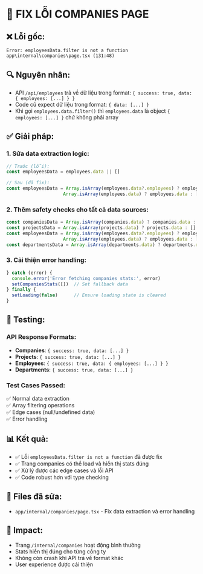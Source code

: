 # 🔧 FIX LỖI COMPANIES PAGE

## ❌ Lỗi gốc:
```
Error: employeesData.filter is not a function
app\internal\companies\page.tsx (131:48)
```

## 🔍 Nguyên nhân:
- API `/api/employees` trả về dữ liệu trong format: `{ success: true, data: { employees: [...] } }`
- Code cũ expect dữ liệu trong format: `{ data: [...] }`
- Khi gọi `employees.data.filter()` thì `employees.data` là object `{ employees: [...] }` chứ không phải array

## ✅ Giải pháp:

### 1. **Sửa data extraction logic:**
```typescript
// Trước (lỗi):
const employeesData = employees.data || []

// Sau (đã fix):
const employeesData = Array.isArray(employees.data?.employees) ? employees.data.employees : 
                     Array.isArray(employees.data) ? employees.data : []
```

### 2. **Thêm safety checks cho tất cả data sources:**
```typescript
const companiesData = Array.isArray(companies.data) ? companies.data : []
const projectsData = Array.isArray(projects.data) ? projects.data : []
const employeesData = Array.isArray(employees.data?.employees) ? employees.data.employees : 
                     Array.isArray(employees.data) ? employees.data : []
const departmentsData = Array.isArray(departments.data) ? departments.data : []
```

### 3. **Cải thiện error handling:**
```typescript
} catch (error) {
  console.error('Error fetching companies stats:', error)
  setCompaniesStats([])  // Set fallback data
} finally {
  setLoading(false)      // Ensure loading state is cleared
}
```

## 🧪 Testing:

### API Response Formats:
- **Companies**: `{ success: true, data: [...] }`
- **Projects**: `{ success: true, data: [...] }`
- **Employees**: `{ success: true, data: { employees: [...] } }`
- **Departments**: `{ success: true, data: [...] }`

### Test Cases Passed:
✅ Normal data extraction  
✅ Array filtering operations  
✅ Edge cases (null/undefined data)  
✅ Error handling  

## 📊 Kết quả:
- ✅ Lỗi `employeesData.filter is not a function` đã được fix
- ✅ Trang companies có thể load và hiển thị stats đúng
- ✅ Xử lý được các edge cases và lỗi API
- ✅ Code robust hơn với type checking

## 🔄 Files đã sửa:
- `app/internal/companies/page.tsx` - Fix data extraction và error handling

## 🎯 Impact:
- Trang `/internal/companies` hoạt động bình thường
- Stats hiển thị đúng cho từng công ty
- Không còn crash khi API trả về format khác
- User experience được cải thiện